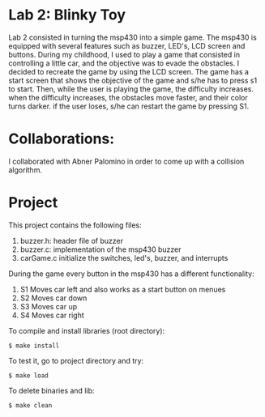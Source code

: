 # Lab 2: Blinky Toy
Lab 2 consisted in turning the msp430 into a simple game. The msp430 is equipped with several features such as buzzer, LED's, LCD screen and buttons. During my childhood, I used to play a game that consisted in controlling a little car, and the objective was to evade the obstacles. I decided to recreate the game by using the LCD screen. The game has a start screen that shows the objective of the game and s/he has to press s1 to start. Then, while the user is playing the game, the difficulty increases. when the difficulty increases, the obstacles move faster, and their color turns darker. if the user loses, s/he can restart the game by pressing S1.

# Collaborations:
I collaborated with Abner Palomino in order to come up with a collision algorithm.

# Project
This project contains the following files:

1. buzzer.h: header file of buzzer
2. buzzer.c: implementation of the msp430 buzzer
3. carGame.c initialize the switches, led's, buzzer, and interrupts 

During the game every button in the msp430 has a different functionality:

1. S1 Moves car left and also works as a start button on menues
2. S2 Moves car down
3. S3 Moves car up
4. S4 Moves car right

To compile and install libraries (root directory):
~~~
$ make install
~~~

To test it, go to project directory and try:
~~~
$ make load
~~~

To delete binaries and lib:
~~~
$ make clean
~~~

